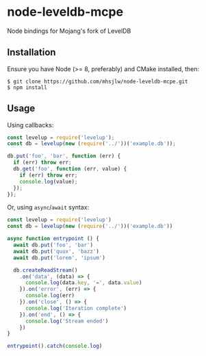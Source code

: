 node-leveldb-mcpe
=================

Node bindings for Mojang's fork of LevelDB

## Installation
Ensure you have Node (>= 8, preferably) and CMake installed, then:
```console
$ git clone https://github.com/mhsjlw/node-leveldb-mcpe.git
$ npm install
```

## Usage
Using callbacks:
```javascript
const levelup = require('levelup');
const db = levelup(new (require('../'))('example.db'));

db.put('foo', 'bar', function (err) {
  if (err) throw err;
  db.get('foo', function (err, value) {
    if (err) throw err;
    console.log(value);
  });
});
```

Or, using `async`/`await` syntax:
```javascript
const levelup = require('levelup')
const db = levelup(new (require('../'))('example.db'))

async function entrypoint () {
  await db.put('foo', 'bar')
  await db.put('quux', 'bazz')
  await db.put('lorem', 'ipsum')

  db.createReadStream()
    .on('data', (data) => {
      console.log(data.key, '=', data.value)
    }).on('error', (err) => {
      console.log(err)
    }).on('close', () => {
      console.log('Iteration complete')
    }).on('end', () => {
      console.log('Stream ended')
    })
}

entrypoint().catch(console.log)
```
